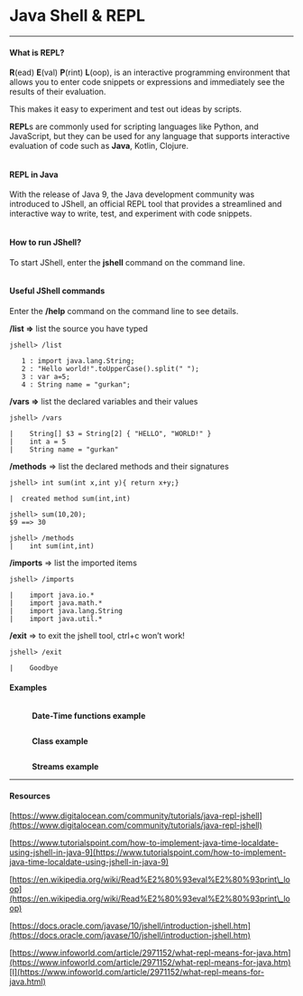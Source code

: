 # Java Shell & REPL

***

#### **What is REPL?**

**R**(ead) **E**(val) **P**(rint) **L**(oop), is an interactive programming environment that allows you to enter code snippets or expressions and immediately see the results of their evaluation.

This makes it easy to experiment and test out ideas by scripts.

**REPL**s are commonly used for scripting languages like Python, and JavaScript, but they can be used for any language that supports interactive evaluation of code such as **Java**, Kotlin, Clojure.

<figure><img src="https://cdn-images-1.medium.com/max/800/1*VzcYctx52vNKpIWRQqNxxA.png" alt=""><figcaption></figcaption></figure>

#### **REPL in Java**

With the release of Java 9, the Java development community was introduced to JShell, an official REPL tool that provides a streamlined and interactive way to write, test, and experiment with code snippets.

<figure><img src="https://cdn-images-1.medium.com/max/800/1*ADkQoiQyT2EPXIoCr5gCfQ.png" alt=""><figcaption></figcaption></figure>

#### **How to run JShell?**

To start JShell, enter the **jshell** command on the command line.

<figure><img src="https://cdn-images-1.medium.com/max/800/1*0V-FFGWFGrLqswksvWGwYQ.png" alt=""><figcaption></figcaption></figure>

#### **Useful JShell commands**

Enter the **/help** command on the command line to see details.

**/list =>** list the source you have typed

```
jshell> /list

   1 : import java.lang.String;
   2 : "Hello world!".toUpperCase().split(" ");
   3 : var a=5;
   4 : String name = "gurkan";
```

**/vars =>** list the declared variables and their values

```
jshell> /vars

|    String[] $3 = String[2] { "HELLO", "WORLD!" }
|    int a = 5
|    String name = "gurkan"
```

**/methods** => list the declared methods and their signatures

```
jshell> int sum(int x,int y){ return x+y;}

|  created method sum(int,int)

jshell> sum(10,20);
$9 ==> 30

jshell> /methods
|    int sum(int,int)
```

**/imports** => list the imported items

```
jshell> /imports

|    import java.io.*
|    import java.math.*
|    import java.lang.String
|    import java.util.*
```

**/exit** => to exit the jshell tool, ctrl+c won’t work!

```
jshell> /exit

|    Goodbye
```

#### Examples

<figure><img src="https://cdn-images-1.medium.com/max/800/1*Ozz-qIoH2k_D7a-YfsoaRQ.png" alt=""><figcaption><p><strong>Date-Time functions example</strong></p></figcaption></figure>

<figure><img src="https://cdn-images-1.medium.com/max/800/1*VJvollu_Pr1ERt6GjkHsOQ.png" alt=""><figcaption><p><strong>Class example</strong></p></figcaption></figure>

<figure><img src="https://cdn-images-1.medium.com/max/800/1*NQHEqLGjQBGsoQGqDEyCYw.png" alt=""><figcaption><p><strong>Streams example</strong></p></figcaption></figure>

***

#### Resources

[https://www.digitalocean.com/community/tutorials/java-repl-jshell](https://www.digitalocean.com/community/tutorials/java-repl-jshell)

[https://www.tutorialspoint.com/how-to-implement-java-time-localdate-using-jshell-in-java-9](https://www.tutorialspoint.com/how-to-implement-java-time-localdate-using-jshell-in-java-9)

[https://en.wikipedia.org/wiki/Read%E2%80%93eval%E2%80%93print\_loop](https://en.wikipedia.org/wiki/Read%E2%80%93eval%E2%80%93print\_loop)

[https://docs.oracle.com/javase/10/jshell/introduction-jshell.htm](https://docs.oracle.com/javase/10/jshell/introduction-jshell.htm)

[https://www.infoworld.com/article/2971152/what-repl-means-for-java.htm](https://www.infoworld.com/article/2971152/what-repl-means-for-java.htm)[l](https://www.infoworld.com/article/2971152/what-repl-means-for-java.html)
